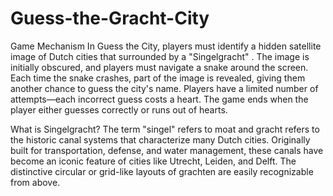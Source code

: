 ﻿# Guess-the-Gracht-City

Game Mechanism
In Guess the City, players must identify a hidden satellite image of Dutch cities that surrounded by a "Singelgracht" . The image is initially obscured, and players must navigate a snake around the screen. Each time the snake crashes, part of the image is revealed, giving them another chance to guess the city's name. Players have a limited number of attempts—each incorrect guess costs a heart. The game ends when the player either guesses correctly or runs out of hearts.

What is Singelgracht?
The term "singel" refers to moat and gracht refers to the historic canal systems that characterize many Dutch cities. Originally built for transportation, defense, and water management, these canals have become an iconic feature of cities like Utrecht, Leiden, and Delft. The distinctive circular or grid-like layouts of grachten are easily recognizable from above.

